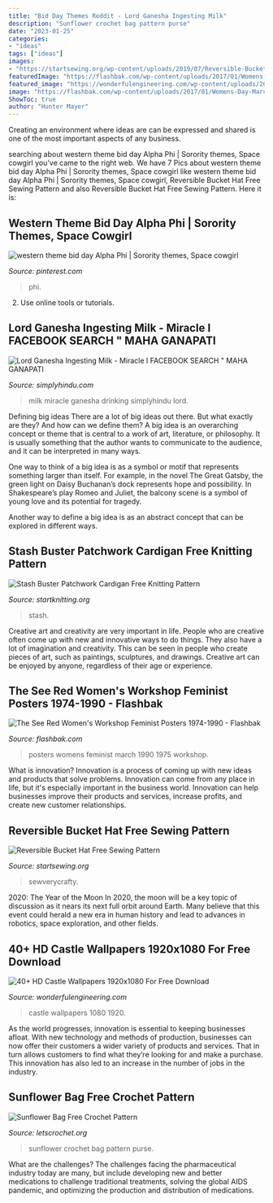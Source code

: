 ```yaml
---
title: "Bid Day Themes Reddit - Lord Ganesha Ingesting Milk"
description: "Sunflower crochet bag pattern purse"
date: "2023-01-25"
categories:
- "ideas"
tags: ["ideas"]
images:
- "https://startsewing.org/wp-content/uploads/2019/07/Reversible-Bucket-Hat-.jpg"
featuredImage: "https://flashbak.com/wp-content/uploads/2017/01/Womens-Day-March-1975.jpg"
featured_image: "https://wonderfulengineering.com/wp-content/uploads/2014/05/castle-wallpaper-6.jpg"
image: "https://flashbak.com/wp-content/uploads/2017/01/Womens-Day-March-1975.jpg"
ShowToc: true
author: "Hunter Mayer"
---
```



Creating an environment where ideas are can be expressed and shared is one of the most important aspects of any business.

	

		
searching about western theme bid day Alpha Phi | Sorority themes, Space cowgirl you've came to the right web. We have 7 Pics about western theme bid day Alpha Phi | Sorority themes, Space cowgirl like western theme bid day Alpha Phi | Sorority themes, Space cowgirl, Reversible Bucket Hat Free Sewing Pattern and also Reversible Bucket Hat Free Sewing Pattern. Here it is:
		
    
## Western Theme Bid Day Alpha Phi | Sorority Themes, Space Cowgirl

<img loading=lazy src="https://i.pinimg.com/736x/3b/83/ca/3b83ca827c4af8fc6bc0cfda15ea81f6.jpg" onerror="this.onerror=null;this.src='https://tse1.mm.bing.net/th?id=OIP.mdSH6JUMNA_3rKX98iD7BAHaIh&amp;pid=15.1';" alt="western theme bid day Alpha Phi | Sorority themes, Space cowgirl">

_Source: pinterest.com_

>phi. 

	

2. Use online tools or tutorials.

    
## Lord Ganesha Ingesting Milk - Miracle I FACEBOOK SEARCH &quot; MAHA GANAPATI

<img loading=lazy src="https://www.simplyhindu.com/wp-content/uploads/2020/07/Lord-Ganesha-Drinking-Milk-Miracle-I-FACEBOOK-SEARCH-quot.jpg" onerror="this.onerror=null;this.src='https://tse3.mm.bing.net/th?id=OIP.bPWiUMGAEK7VINDIR3J5lAHaEK&amp;pid=15.1';" alt="Lord Ganesha Ingesting Milk - Miracle I FACEBOOK SEARCH &quot; MAHA GANAPATI">

_Source: simplyhindu.com_

>milk miracle ganesha drinking simplyhindu lord. 

	

Defining big ideas
There are a lot of big ideas out there. But what exactly are they? And how can we define them?
A big idea is an overarching concept or theme that is central to a work of art, literature, or philosophy. It is usually something that the author wants to communicate to the audience, and it can be interpreted in many ways.

One way to think of a big idea is as a symbol or motif that represents something larger than itself. For example, in the novel The Great Gatsby, the green light on Daisy Buchanan’s dock represents hope and possibility. In Shakespeare’s play Romeo and Juliet, the balcony scene is a symbol of young love and its potential for tragedy.

Another way to define a big idea is as an abstract concept that can be explored in different ways.

    
## Stash Buster Patchwork Cardigan Free Knitting Pattern

<img loading=lazy src="https://startknitting.org/wp-content/uploads/2021/04/Stash-Buster-Patchwork-Cardigan-Free-Knitting-Pattern.jpeg" onerror="this.onerror=null;this.src='https://tse3.mm.bing.net/th?id=OIP.0hgsu-ROrCCc7Zg2bjZCcwHaLH&amp;pid=15.1';" alt="Stash Buster Patchwork Cardigan Free Knitting Pattern">

_Source: startknitting.org_

>stash. 

	

Creative art and creativity are very important in life. People who are creative often come up with new and innovative ways to do things. They also have a lot of imagination and creativity. This can be seen in people who create pieces of art, such as paintings, sculptures, and drawings. Creative art can be enjoyed by anyone, regardless of their age or experience.

    
## The See Red Women&#039;s Workshop Feminist Posters 1974-1990 - Flashbak

<img loading=lazy src="https://flashbak.com/wp-content/uploads/2017/01/Womens-Day-March-1975.jpg" onerror="this.onerror=null;this.src='https://tse3.mm.bing.net/th?id=OIP.chJU1HkZTDzArwBqjlKPdAHaKh&amp;pid=15.1';" alt="The See Red Women&#039;s Workshop Feminist Posters 1974-1990 - Flashbak">

_Source: flashbak.com_

>posters womens feminist march 1990 1975 workshop. 

	

What is innovation?
Innovation is a process of coming up with new ideas and products that solve problems. Innovation can come from any place in life, but it's especially important in the business world. Innovation can help businesses improve their products and services, increase profits, and create new customer relationships.

    
## Reversible Bucket Hat Free Sewing Pattern

<img loading=lazy src="https://startsewing.org/wp-content/uploads/2019/07/Reversible-Bucket-Hat-.jpg" onerror="this.onerror=null;this.src='https://tse2.mm.bing.net/th?id=OIP.u_O1gN3ZNbvTbQAai5wDIgHaLG&amp;pid=15.1';" alt="Reversible Bucket Hat Free Sewing Pattern">

_Source: startsewing.org_

>sewverycrafty. 

	

2020: The Year of the Moon
In 2020, the moon will be a key topic of discussion as it nears its next full orbit around Earth. Many believe that this event could herald a new era in human history and lead to advances in robotics, space exploration, and other fields.

    
## 40+ HD Castle Wallpapers 1920x1080 For Free Download

<img loading=lazy src="https://wonderfulengineering.com/wp-content/uploads/2014/05/castle-wallpaper-6.jpg" onerror="this.onerror=null;this.src='https://tse3.mm.bing.net/th?id=OIP.92xApZYb1NebJUDe8LXp7QHaEo&amp;pid=15.1';" alt="40+ HD Castle Wallpapers 1920x1080 For Free Download">

_Source: wonderfulengineering.com_

>castle wallpapers 1080 1920. 

	

As the world progresses, innovation is essential to keeping businesses afloat. With new technology and methods of production, businesses can now offer their customers a wider variety of products and services. That in turn allows customers to find what they’re looking for and make a purchase. This innovation has also led to an increase in the number of jobs in the industry.

    
## Sunflower Bag Free Crochet Pattern

<img loading=lazy src="https://letscrochet.org/wp-content/uploads/2019/12/657.jpg" onerror="this.onerror=null;this.src='https://tse2.mm.bing.net/th?id=OIP.-ROynS8xUS-tyMG98H-6vQHaD4&amp;pid=15.1';" alt="Sunflower Bag Free Crochet Pattern">

_Source: letscrochet.org_

>sunflower crochet bag pattern purse. 

	

What are the challenges?
The challenges facing the pharmaceutical industry today are many, but include developing new and better medications to challenge traditional treatments, solving the global AIDS pandemic, and optimizing the production and distribution of medications.

